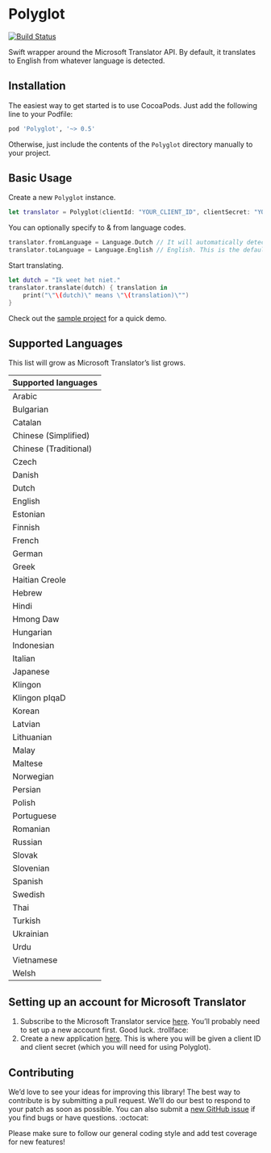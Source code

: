 Polyglot
========

[![Build Status](https://travis-ci.org/ayanonagon/Polyglot.svg)](https://travis-ci.org/ayanonagon/Polyglot)

Swift wrapper around the Microsoft Translator API. By default, it translates to English from whatever language is detected.

## Installation

The easiest way to get started is to use CocoaPods. Just add the following line to your Podfile:

```ruby
pod 'Polyglot', '~> 0.5'
```

Otherwise, just include the contents of the `Polyglot` directory manually to your project.

## Basic Usage

Create a new ```Polyglot``` instance.

```swift
let translator = Polyglot(clientId: "YOUR_CLIENT_ID", clientSecret: "YOUR_CLIENT_SECRET")
```

You can optionally specify to & from language codes.

```swift
translator.fromLanguage = Language.Dutch // It will automatically detect the language if you don't set this.
translator.toLanguage = Language.English // English. This is the default.
```

Start translating.

```swift
let dutch = "Ik weet het niet."
translator.translate(dutch) { translation in
    print("\"\(dutch)\" means \"\(translation)\"")
}
```

Check out the [sample project](https://github.com/ayanonagon/Polyglot/tree/master/PolyglotSample) for a quick demo.

## Supported Languages
This list will grow as Microsoft Translator’s list grows.

| Supported languages |
| ------------------- |
| Arabic |
| Bulgarian |
| Catalan |
| Chinese (Simplified) |
| Chinese (Traditional) |
| Czech |
| Danish |
| Dutch |
| English |
| Estonian |
| Finnish |
| French |
| German |
| Greek |
| Haitian Creole |
| Hebrew |
| Hindi |
| Hmong Daw |
| Hungarian |
| Indonesian |
| Italian |
| Japanese |
| Klingon |
| Klingon pIqaD |
| Korean |
| Latvian |
| Lithuanian |
| Malay |
| Maltese |
| Norwegian |
| Persian |
| Polish |
| Portuguese |
| Romanian |
| Russian |
| Slovak |
| Slovenian |
| Spanish |
| Swedish |
| Thai |
| Turkish |
| Ukrainian |
| Urdu |
| Vietnamese |
| Welsh |

## Setting up an account for Microsoft Translator

1. Subscribe to the Microsoft Translator service [here](https://datamarket.azure.com/dataset/bing/microsofttranslator). You’ll probably need to set up a new account first. Good luck. :trollface:
2. Create a new application [here](https://datamarket.azure.com/developer/applications). This is where you will be given a client ID and client secret (which you will need for using Polyglot).

## Contributing

We’d love to see your ideas for improving this library! The best way to contribute is by submitting a pull request. We’ll do our best to respond to your patch as soon as possible. You can also submit a [new GitHub issue](https://github.com/ayanonagon/Polyglot/issues/new) if you find bugs or have questions. :octocat:

Please make sure to follow our general coding style and add test coverage for new features!

